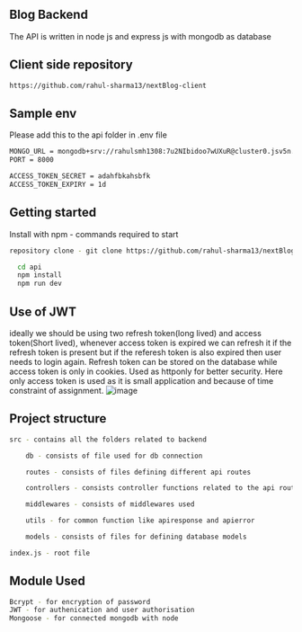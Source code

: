 
## Blog Backend

The API is written in node js and express js with mongodb as database

## Client side repository
```bash
https://github.com/rahul-sharma13/nextBlog-client
```

## Sample env
Please add this to the api folder in .env file

```bash
MONGO_URL = mongodb+srv://rahulsmh1308:7u2NIbidoo7wUXuR@cluster0.jsv5n.mongodb.net/?retryWrites=true&w=majority&appName=Cluster0
PORT = 8000

ACCESS_TOKEN_SECRET = adahfbkahsbfk
ACCESS_TOKEN_EXPIRY = 1d
```

## Getting started

Install with npm - commands required to start

```bash
repository clone - git clone https://github.com/rahul-sharma13/nextBlog.git
```

```bash
  cd api
  npm install
  npm run dev
```

## Use of JWT
ideally we should be using two refresh token(long lived) and access token(Short lived), whenever access token is expired we can refresh it if the refresh token is present but if the referesh token is also expired then user needs to login again. Refresh token can be stored on the database while access token is only in cookies. Used as httponly for better security. Here only access token is used as it is small application and because of time constraint of assignment. 
![image](https://github.com/user-attachments/assets/f958fd84-0fef-47f8-ba25-c154100fe988)

## Project structure
```bash
src - contains all the folders related to backend

    db - consists of file used for db connection

    routes - consists of files defining different api routes

    controllers - consists controller functions related to the api routes defined

    middlewares - consists of middlewares used

    utils - for common function like apiresponse and apierror

    models - consists of files for defining database models

index.js - root file
```

## Module Used

```bash
Bcrypt - for encryption of password
JWT - for authenication and user authorisation
Mongoose - for connected mongodb with node
```
